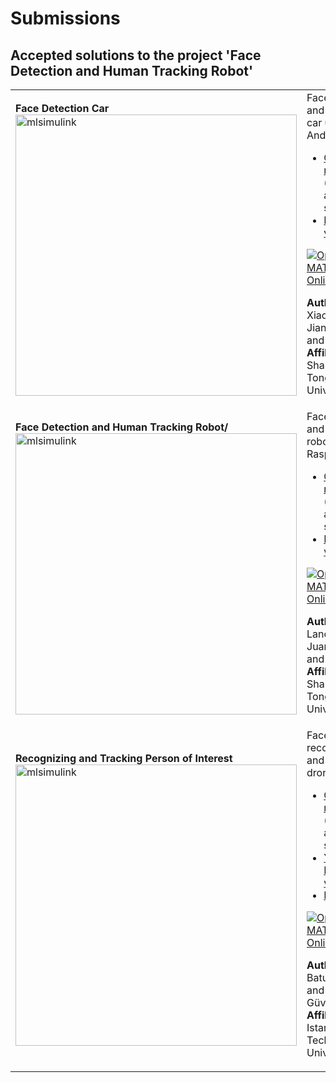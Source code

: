 # Submissions

## Accepted solutions to the project 'Face Detection and Human Tracking Robot'
<table>
<tr class="odd">
<td>
<b>Face Detection Car</b><br>
<img src="https://gist.githubusercontent.com/robertogl/e0115dc303472a9cfd52bbbc8edb7665/raw/HumanTrackingRobot.png" alt="mlsimulink" width="450"/>
</td>
<td> 
Face detection and tracking car using Android device<br>
<ul>
<li><a href="https://github.com/VoidXia/Face-Detection-Car/">GitHub repository</a> (available as a submodule)</li>
<li><a href="https://github.com/VoidXia/Face-Detection-Car/blob/main/Face%20Tracking%20Demo.mp4">Demo video</a></li></ul>

[![Open in MATLAB Online](https://www.mathworks.com/images/responsive/global/open-in-matlab-online.svg)](https://matlab.mathworks.com/open/github/v1?repo=VoidXia/Face-Detection-Car)

**Authors:** Xiaoheng Xia, Jianglong Li, and Jialin Yang<br>
**Affiliation:** Shanghai Jiao Tong University
</td>
</tr>

<tr class="odd">
<td>
<b>Face Detection and Human Tracking Robot/</b><br>
<img src="https://gist.githubusercontent.com/robertogl/e0115dc303472a9cfd52bbbc8edb7665/raw/HumanTrackingRobot.png" alt="mlsimulink" width="450"/>
</td>
<td> 
Face detection and tracking robot using Raspberry Pi<br>
<ul>
<li><a href="https://github.com/lancg/Face-Detection-and-Human-Tracking-Robot">GitHub repository</a> (available as a submodule)</li>
<li><a href="https://github.com/lancg/Face-Detection-and-Human-Tracking-Robot/blob/0f6801a00d706ab8352d62e2c8982df95976f72b/test_success_clip.MP4">Demo video</a></li></ul>

[![Open in MATLAB Online](https://www.mathworks.com/images/responsive/global/open-in-matlab-online.svg)](https://matlab.mathworks.com/open/github/v1?repo=lancg/Face-Detection-and-Human-Tracking-Robot)

**Authors:** Lancong Guo, Juanyu Zhou, and Jinfan Liu<br>
**Affiliation:** Shanghai Jiao Tong University
</td>
</tr>

<tr class="odd">
<td>
<b>Recognizing and Tracking Person of Interest</b><br>
<img src="https://gist.githubusercontent.com/robertogl/e0115dc303472a9cfd52bbbc8edb7665/raw/HumanTrackingRobot.png" alt="mlsimulink" width="450"/>
</td>
<td> 
Face recognition and tracking drone<br>
<ul>
<li><a href="https://github.com/batuhanaavci/Recognizing-and-Tracking-Person-of-Interest">GitHub repository</a> (available as a submodule)</li>
<li><a href="https://www.youtube.com/watch?v=i7bYXnRy8Vc&t=7s">YouTube Demo video</a></li>
<li><a href="https://ieeexplore.ieee.org/document/10197971">Paper</a></li></ul>

[![Open in MATLAB Online](https://www.mathworks.com/images/responsive/global/open-in-matlab-online.svg)](https://matlab.mathworks.com/open/github/v1?repo=lancg/Face-Detection-and-Human-Tracking-Robot)

**Authors:**  Batuhan Avci and Enes Can Güven<br>
**Affiliation:** Istanbul Technical University
</td>
</tr>

</table>
